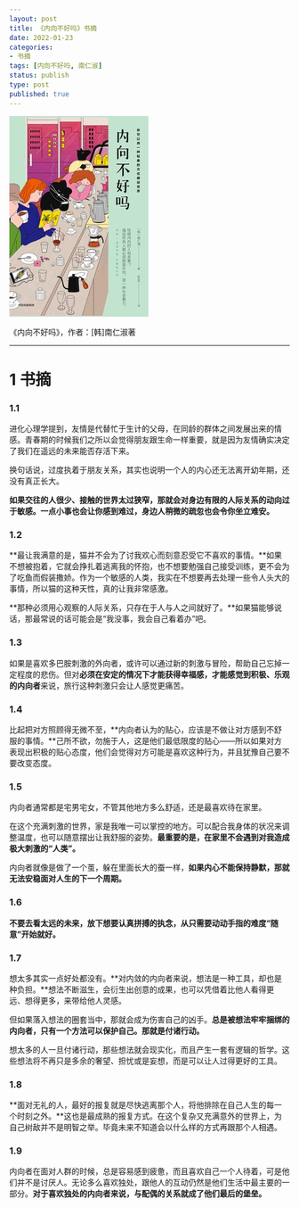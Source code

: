 ```yaml
---
layout: post
title: 《内向不好吗》书摘
date: 2022-01-23
categories:
- 书摘
tags: [内向不好吗, 南仁淑]
status: publish
type: post
published: true
---
```


![book.jpg](/images/blog_img/20220215/book.jpg)

《内向不好吗》，作者：[韩]南仁淑著

---

# 1 书摘

### 1.1

进化心理学提到，友情是代替忙于生计的父母，在同龄的群体之间发展出来的情感。青春期的时候我们之所以会觉得朋友跟生命一样重要，就是因为友情确实决定了我们在遥远的未来能否存活下来。

换句话说，过度执着于朋友关系，其实也说明一个人的内心还无法离开幼年期，还没有真正长大。

**如果交往的人很少、接触的世界太过狭窄，那就会对身边有限的人际关系的动向过于敏感。一点小事也会让你感到难过，身边人稍微的疏忽也会令你坐立难安。**

### 1.2

**最让我满意的是，猫并不会为了讨我欢心而刻意忍受它不喜欢的事情。**如果不想被抱着，它就会挣扎着逃离我的怀抱，也不想要勉强自己接受训练，更不会为了吃鱼而假装撒娇。作为一个敏感的人类，我实在不想要再去处理一些令人头大的事情，所以猫的这种天性，真的让我非常感激。

**那种必须用心观察的人际关系，只存在于人与人之间就好了。**如果猫能够说话，那最常说的话可能会是“我没事，我会自己看着办”吧。

### 1.3

如果是喜欢多巴胺刺激的外向者，或许可以通过新的刺激与冒险，帮助自己忘掉一定程度的悲伤。但对**必须在安定的情况下才能获得幸福感，才能感觉到积极、乐观的内向者**来说，旅行这种刺激只会让人感觉更痛苦。

### 1.4

比起把对方照顾得无微不至，**内向者认为的贴心，应该是不做让对方感到不舒服的事情。**己所不欲，勿施于人，这是他们最低限度的贴心——所以如果对方表现出积极的贴心态度，他们会觉得对方可能是喜欢这种行为，并且犹豫自己要不要改变态度。

### 1.5

内向者通常都是宅男宅女，不管其他地方多么舒适，还是最喜欢待在家里。

在这个充满刺激的世界，家是我唯一可以掌控的地方。可以配合我身体的状况来调整温度，也可以随意摆出让我舒服的姿势。**最重要的是，在家里不会遇到对我造成极大刺激的“人类”。**

内向者就像是做了一个茧，躲在里面长大的蚕一样，**如果内心不能保持静默，那就无法安稳面对人生的下一个周期。**

### 1.6

**不要去看太远的未来，放下想要认真拼搏的执念，从只需要动动手指的难度“随意”开始就好。**

### 1.7

想太多其实一点好处都没有。**对内敛的内向者来说，想法是一种工具，却也是种负担。**想法不断滋生，会衍生出创意的成果，也可以凭借着比他人看得更远、想得更多，来带给他人灵感。

但如果落入想法的圈套当中，那就会成为伤害自己的凶手。**总是被想法牢牢捆绑的内向者，只有一个方法可以保护自己。那就是付诸行动。**

想太多的人一旦付诸行动，那些想法就会现实化，而且产生一套有逻辑的哲学。这些想法将不再只是多余的奢望、担忧或是妄想，而是可以让人过得更好的工具。

### 1.8

**面对无礼的人，最好的报复就是尽快逃离那个人，将他排除在自己人生的每一个时刻之外。**这也是最成熟的报复方式。在这个复杂又充满意外的世界上，为自己树敌并不是明智之举。毕竟未来不知道会以什么样的方式再跟那个人相遇。

### 1.9

内向者在面对人群的时候，总是容易感到疲惫，而且喜欢自己一个人待着，可是他们并不是讨厌人。无论多么喜欢独处，跟他人的互动仍然是他们生活中最主要的一部分。**对于喜欢独处的内向者来说，与配偶的关系就成了他们最后的堡垒。**
